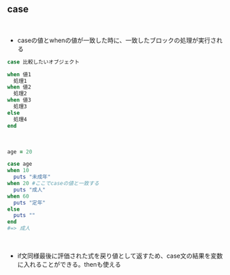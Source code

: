 ## case
<br>

- caseの値とwhenの値が一致した時に、一致したブロックの処理が実行される  
```rb
case 比較したいオブジェクト

when 値1
  処理1
when 値2
  処理2
when 値3
  処理3
else
  処理4
end
```
<br>

```rb
age = 20

case age
when 10
  puts "未成年"
when 20 #ここでcaseの値と一致する
  puts "成人"
when 60
  puts "定年"
else
  puts ""
end
#=> 成人
```
<br>

- if文同様最後に評価された式を戻り値として返すため、case文の結果を変数に入れることができる。thenも使える 